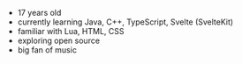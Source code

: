 - 17 years old
- currently learning Java, C++, TypeScript, Svelte (SvelteKit)
- familiar with Lua, HTML, CSS 
- exploring open source
- big fan of music
